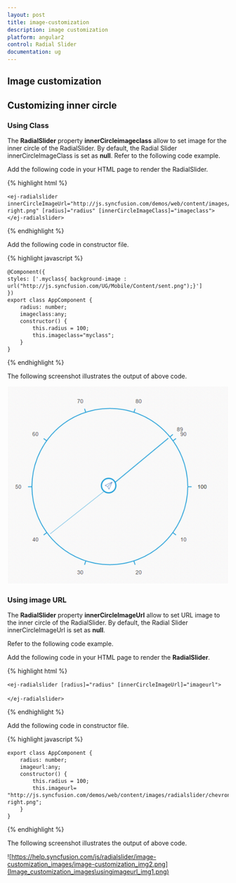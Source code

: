 ```yaml
---
layout: post
title: image-customization
description: image customization
platform: angular2
control: Radial Slider
documentation: ug
---
```


## Image customization

## Customizing inner circle

### Using Class

The **RadialSlider** property **innerCircleimageclass** allow to set image for the inner circle of the RadialSlider. By default, the Radial Slider innerCircleImageClass is set as **null**. Refer to the following code example.

Add the following code in your HTML page to render the RadialSlider.


{% highlight html %}

    <ej-radialslider innerCircleImageUrl="http://js.syncfusion.com/demos/web/content/images/radialslider/chevron-right.png" [radius]="radius" [innerCircleImageClass]="imageclass">
    </ej-radialslider>

{% endhighlight %}

Add the following code in constructor file.

{% highlight javascript %}


    @Component({
    styles: ['.myclass{ background-image : url("http://js.syncfusion.com/UG/Mobile/Content/sent.png");}']
    })
    export class AppComponent {
        radius: number;
        imageclass:any;
        constructor() {
            this.radius = 100;
            this.imageclass="myclass";
        }
    }

{% endhighlight %}

The following screenshot illustrates the output of above code.

![](Image_customization_images\usingclass_img1.png)

### Using image URL

The **RadialSlider** property **innerCircleImageUrl** allow to set URL image to the inner circle of the RadialSlider. By default, the Radial Slider innerCircleImageUrl is set as **null**.

Refer to the following code example.

Add the following code in your HTML page to render the **RadialSlider**.


{% highlight html %}

    <ej-radialslider [radius]="radius" [innerCircleImageUrl]="imageurl">

    </ej-radialslider>

{% endhighlight %}

Add the following code in constructor file.

{% highlight javascript %}

    export class AppComponent {
        radius: number;
        imageurl:any;
        constructor() {
            this.radius = 100;
            this.imageurl= "http://js.syncfusion.com/demos/web/content/images/radialslider/chevron-right.png";
        }
    }

{% endhighlight %}

The following screenshot illustrates the output of above code.

![https://help.syncfusion.com/js/radialslider/image-customization_images/image-customization_img2.png](Image_customization_images\usingimageurl_img1.png)

